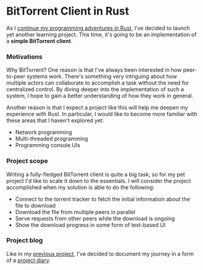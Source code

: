# BitTorrent Client in Rust

As I [continue my programming adventures in Rust][first-rust-project], I've decided to launch yet another learning project. This time, it's going to be an implementation of a **simple BitTorrent client**.

### Motivations

Why BitTorrent? One reason is that I've always been interested in how peer-to-peer systems work. There's something very intriguing about how multiple actors can collaborate to accomplish a task without the need for centralized control. By diving deeper into the implementation of such a system, I hope to gain a better understanding of how they work in general.

Another reason is that I expect a project like this will help me deepen my experience with Rust. In particular, I would like to become more familiar with these areas that I haven't explored yet:

- Network programming
- Multi-threaded programming
- Programming console UIs

### Project scope

Writing a fully-fledged BitTorrent client is quite a big task, so for my pet project I'd like to scale it down to the essentials. I will consider the project accomplished when my solution is able to do the following:

- Connect to the torrent tracker to fetch the initial information about the file to download
- Download the file from multiple peers in parallel
- Serve requests from other peers while the download is ongoing
- Show the download progress in some form of text-based UI

### Project blog

Like in my [previous project][first-rust-project], I've decided to document my journey in a form of a [project diary][project-blog].

[first-rust-project]: https://www.tindandelion.com/rust-text-compression/
[project-blog]: https://www.tindandelion.com/rust-bittorrent-client/
